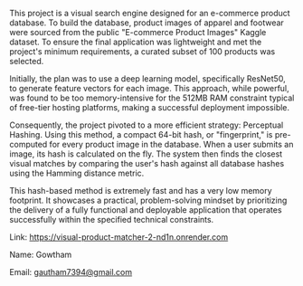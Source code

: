This project is a visual search engine designed for an e-commerce product database. To build the database, product images of apparel and footwear were sourced from the public "E-commerce Product Images" Kaggle dataset. To ensure the final application was lightweight and met the project's minimum requirements, a curated subset of 100 products was selected.

Initially, the plan was to use a deep learning model, specifically ResNet50, to generate feature vectors for each image. This approach, while powerful, was found to be too memory-intensive for the 512MB RAM constraint typical of free-tier hosting platforms, making a successful deployment impossible.

Consequently, the project pivoted to a more efficient strategy: Perceptual Hashing. Using this method, a compact 64-bit hash, or "fingerprint," is pre-computed for every product image in the database. When a user submits an image, its hash is calculated on the fly. The system then finds the closest visual matches by comparing the user's hash against all database hashes using the Hamming distance metric.

This hash-based method is extremely fast and has a very low memory footprint. It showcases a practical, problem-solving mindset by prioritizing the delivery of a fully functional and deployable application that operates successfully within the specified technical constraints.

Link: https://visual-product-matcher-2-nd1n.onrender.com

Name: Gowtham

Email: gautham7394@gmail.com
